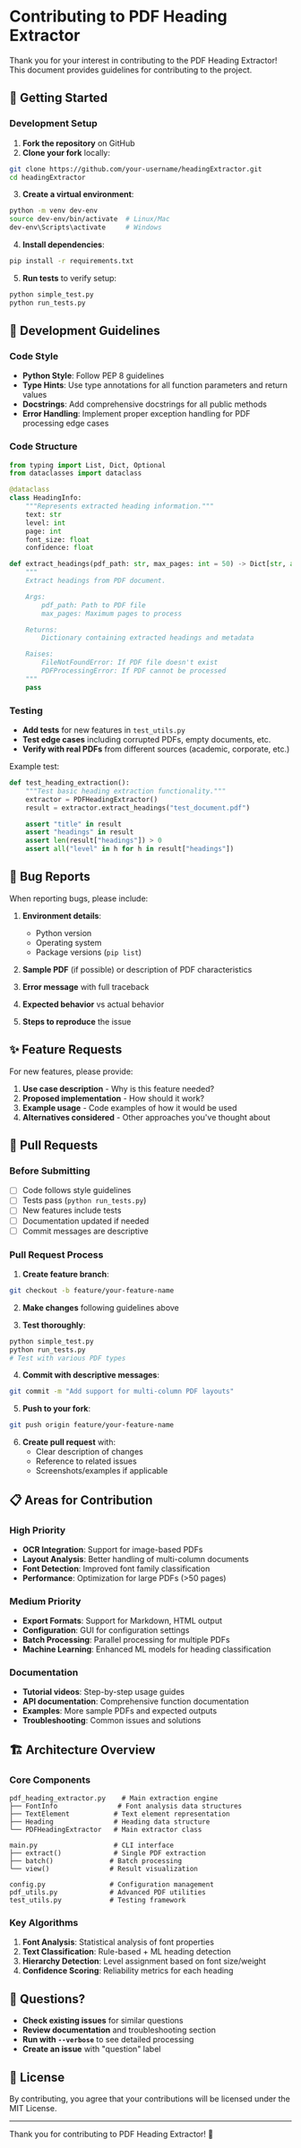 # Contributing to PDF Heading Extractor

Thank you for your interest in contributing to the PDF Heading Extractor! This document provides guidelines for contributing to the project.

## 🚀 Getting Started

### Development Setup

1. **Fork the repository** on GitHub
2. **Clone your fork** locally:

```bash
git clone https://github.com/your-username/headingExtractor.git
cd headingExtractor
```

3. **Create a virtual environment**:

```bash
python -m venv dev-env
source dev-env/bin/activate  # Linux/Mac
dev-env\Scripts\activate     # Windows
```

4. **Install dependencies**:

```bash
pip install -r requirements.txt
```

5. **Run tests** to verify setup:

```bash
python simple_test.py
python run_tests.py
```

## 🔧 Development Guidelines

### Code Style

- **Python Style**: Follow PEP 8 guidelines
- **Type Hints**: Use type annotations for all function parameters and return values
- **Docstrings**: Add comprehensive docstrings for all public methods
- **Error Handling**: Implement proper exception handling for PDF processing edge cases

### Code Structure

```python
from typing import List, Dict, Optional
from dataclasses import dataclass

@dataclass
class HeadingInfo:
    """Represents extracted heading information."""
    text: str
    level: int
    page: int
    font_size: float
    confidence: float

def extract_headings(pdf_path: str, max_pages: int = 50) -> Dict[str, any]:
    """
    Extract headings from PDF document.

    Args:
        pdf_path: Path to PDF file
        max_pages: Maximum pages to process

    Returns:
        Dictionary containing extracted headings and metadata

    Raises:
        FileNotFoundError: If PDF file doesn't exist
        PDFProcessingError: If PDF cannot be processed
    """
    pass
```

### Testing

- **Add tests** for new features in `test_utils.py`
- **Test edge cases** including corrupted PDFs, empty documents, etc.
- **Verify with real PDFs** from different sources (academic, corporate, etc.)

Example test:

```python
def test_heading_extraction():
    """Test basic heading extraction functionality."""
    extractor = PDFHeadingExtractor()
    result = extractor.extract_headings("test_document.pdf")

    assert "title" in result
    assert "headings" in result
    assert len(result["headings"]) > 0
    assert all("level" in h for h in result["headings"])
```

## 🐛 Bug Reports

When reporting bugs, please include:

1. **Environment details**:

   - Python version
   - Operating system
   - Package versions (`pip list`)

2. **Sample PDF** (if possible) or description of PDF characteristics
3. **Error message** with full traceback
4. **Expected behavior** vs actual behavior
5. **Steps to reproduce** the issue

## ✨ Feature Requests

For new features, please provide:

1. **Use case description** - Why is this feature needed?
2. **Proposed implementation** - How should it work?
3. **Example usage** - Code examples of how it would be used
4. **Alternatives considered** - Other approaches you've thought about

## 🔀 Pull Requests

### Before Submitting

- [ ] Code follows style guidelines
- [ ] Tests pass (`python run_tests.py`)
- [ ] New features include tests
- [ ] Documentation updated if needed
- [ ] Commit messages are descriptive

### Pull Request Process

1. **Create feature branch**:

```bash
git checkout -b feature/your-feature-name
```

2. **Make changes** following guidelines above

3. **Test thoroughly**:

```bash
python simple_test.py
python run_tests.py
# Test with various PDF types
```

4. **Commit with descriptive messages**:

```bash
git commit -m "Add support for multi-column PDF layouts"
```

5. **Push to your fork**:

```bash
git push origin feature/your-feature-name
```

6. **Create pull request** with:
   - Clear description of changes
   - Reference to related issues
   - Screenshots/examples if applicable

## 📋 Areas for Contribution

### High Priority

- **OCR Integration**: Support for image-based PDFs
- **Layout Analysis**: Better handling of multi-column documents
- **Font Detection**: Improved font family classification
- **Performance**: Optimization for large PDFs (>50 pages)

### Medium Priority

- **Export Formats**: Support for Markdown, HTML output
- **Configuration**: GUI for configuration settings
- **Batch Processing**: Parallel processing for multiple PDFs
- **Machine Learning**: Enhanced ML models for heading classification

### Documentation

- **Tutorial videos**: Step-by-step usage guides
- **API documentation**: Comprehensive function documentation
- **Examples**: More sample PDFs and expected outputs
- **Troubleshooting**: Common issues and solutions

## 🏗️ Architecture Overview

### Core Components

```
pdf_heading_extractor.py    # Main extraction engine
├── FontInfo               # Font analysis data structures
├── TextElement           # Text element representation
├── Heading               # Heading data structure
└── PDFHeadingExtractor   # Main extractor class

main.py                   # CLI interface
├── extract()             # Single PDF extraction
├── batch()              # Batch processing
└── view()               # Result visualization

config.py                # Configuration management
pdf_utils.py             # Advanced PDF utilities
test_utils.py            # Testing framework
```

### Key Algorithms

1. **Font Analysis**: Statistical analysis of font properties
2. **Text Classification**: Rule-based + ML heading detection
3. **Hierarchy Detection**: Level assignment based on font size/weight
4. **Confidence Scoring**: Reliability metrics for each heading

## 🤔 Questions?

- **Check existing issues** for similar questions
- **Review documentation** and troubleshooting section
- **Run with `--verbose`** to see detailed processing
- **Create an issue** with "question" label

## 📄 License

By contributing, you agree that your contributions will be licensed under the MIT License.

---

Thank you for contributing to PDF Heading Extractor! 🎉
